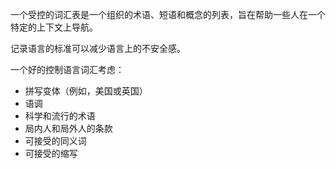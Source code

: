 一个受控的词汇表是一个组织的术语、短语和概念的列表，旨在帮助一些人在一个特定的上下文上导航。

记录语言的标准可以减少语言上的不安全感。

一个好的控制语言词汇考虑：

- 拼写变体（例如，美国或英国）
- 语调
- 科学和流行的术语
- 局内人和局外人的条款
- 可接受的同义词
- 可接受的缩写
